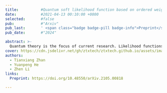 ```yaml
---
title:          #Quantum soft likelihood function based on ordered weighted average operator
date:           #2021-04-13 00:10:00 +0800
selected:       #false
pub:            #"Arxiv"
pub_last:       ' <span class="badge badge-pill badge-info">Preprint</span>'
pub_date:       #"2024"

abstract: >-
  Quantum theory is the focus of current research. Likelihood functions are widely used in many fields. Because the classic likelihood functions are too strict for extreme data in practical applications, Yager proposed soft ordered weighted average (OWA) operator. In the quantum method, probability is represented by Euler's function. How to establish a connection between quantum theory and OWA is also an open question. This article proposes OWA opreator under quantum theory, and discusses the relationship between quantum soft OWA operater and classical soft OWA operator through some examples. Similar to other quantum models, this research has more extensive applications in quantum information.
cover: https://cdn.jsdelivr.net/gh/ztxtech/ztxtech.github.io/assets/images/covers/2021-qowa.png
authors:
  - Tianxiang Zhan
  - Yuanpeng He
  - Zhen Li
links:
  Preprint: https://doi.org/10.48550/arXiv.2105.00818

---
```

